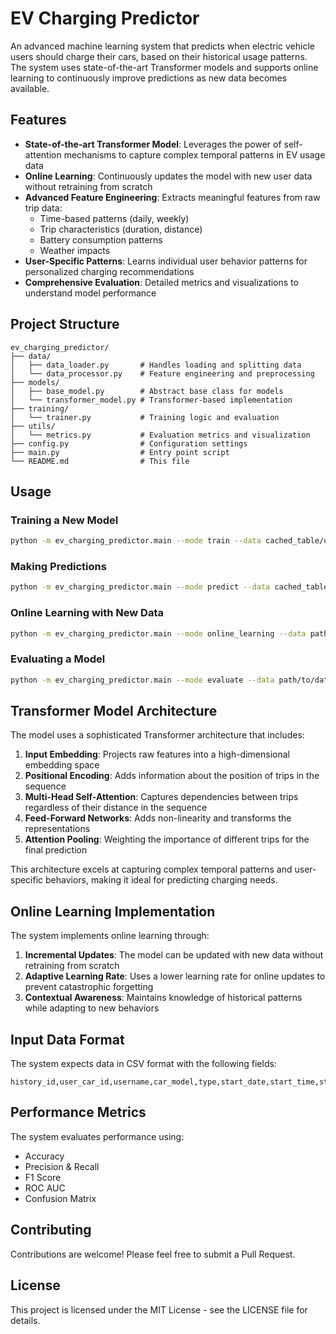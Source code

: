 # EV Charging Predictor

An advanced machine learning system that predicts when electric vehicle users should charge their cars, based on their historical usage patterns. The system uses state-of-the-art Transformer models and supports online learning to continuously improve predictions as new data becomes available.

## Features

- **State-of-the-art Transformer Model**: Leverages the power of self-attention mechanisms to capture complex temporal patterns in EV usage data
- **Online Learning**: Continuously updates the model with new user data without retraining from scratch
- **Advanced Feature Engineering**: Extracts meaningful features from raw trip data:
  - Time-based patterns (daily, weekly)
  - Trip characteristics (duration, distance)
  - Battery consumption patterns
  - Weather impacts
- **User-Specific Patterns**: Learns individual user behavior patterns for personalized charging recommendations
- **Comprehensive Evaluation**: Detailed metrics and visualizations to understand model performance

## Project Structure

```
ev_charging_predictor/
├── data/
│   ├── data_loader.py       # Handles loading and splitting data
│   └── data_processor.py    # Feature engineering and preprocessing
├── models/
│   ├── base_model.py        # Abstract base class for models
│   └── transformer_model.py # Transformer-based implementation
├── training/
│   └── trainer.py           # Training logic and evaluation
├── utils/
│   └── metrics.py           # Evaluation metrics and visualization
├── config.py                # Configuration settings
├── main.py                  # Entry point script
└── README.md                # This file
```
<!-- 
## Installation

1. Clone the repository:
```bash
git clone <repository-url>
cd ev-charging-predictor
```

2. Install dependencies:
```bash
pip install -r requirements.txt
``` -->

## Usage

### Training a New Model

```bash
python -m ev_charging_predictor.main --mode train --data cached_table/user_car_history_table.csv --model_path models/ --epochs 20
```

### Making Predictions

```bash
python -m ev_charging_predictor.main --mode predict --data cached_table/user_car_history_table.csv --model_path models/ev_charging_model.pt
```

### Online Learning with New Data

```bash
python -m ev_charging_predictor.main --mode online_learning --data path/to/original_data.csv --model_path models/ev_charging_model.pt --new_data path/to/new_data.csv
```

### Evaluating a Model

```bash
python -m ev_charging_predictor.main --mode evaluate --data path/to/data.csv --model_path models/ev_charging_model.pt
```

## Transformer Model Architecture

The model uses a sophisticated Transformer architecture that includes:

1. **Input Embedding**: Projects raw features into a high-dimensional embedding space
2. **Positional Encoding**: Adds information about the position of trips in the sequence
3. **Multi-Head Self-Attention**: Captures dependencies between trips regardless of their distance in the sequence
4. **Feed-Forward Networks**: Adds non-linearity and transforms the representations
5. **Attention Pooling**: Weighting the importance of different trips for the final prediction

This architecture excels at capturing complex temporal patterns and user-specific behaviors, making it ideal for predicting charging needs.

## Online Learning Implementation

The system implements online learning through:

1. **Incremental Updates**: The model can be updated with new data without retraining from scratch
2. **Adaptive Learning Rate**: Uses a lower learning rate for online updates to prevent catastrophic forgetting
3. **Contextual Awareness**: Maintains knowledge of historical patterns while adapting to new behaviors

## Input Data Format

The system expects data in CSV format with the following fields:

```
history_id,user_car_id,username,car_model,type,start_date,start_time,start_location_latitude,start_location_longitude,end_date,end_time,end_location_latitude,end_location_longitude,weather,paid,end_battery_level
```

## Performance Metrics

The system evaluates performance using:

- Accuracy
- Precision & Recall
- F1 Score
- ROC AUC
- Confusion Matrix

## Contributing

Contributions are welcome! Please feel free to submit a Pull Request.

## License

This project is licensed under the MIT License - see the LICENSE file for details. 